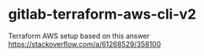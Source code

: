 # gitlab-terraform-aws-cli-v2
Terraform AWS setup based on this answer https://stackoverflow.com/a/61268529/358100
